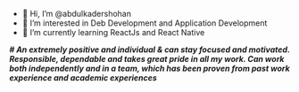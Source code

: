 - 👋 Hi, I’m @abdulkadershohan
- 👀 I’m interested in Deb Development and Application Development 
- 🌱 I’m currently learning ReactJs and React Native

***# An extremely positive and individual & can stay focused and motivated. Responsible, 
dependable and takes great pride in all my work. Can work both independently and in a team, 
which has been proven from past work experience and academic experiences***


